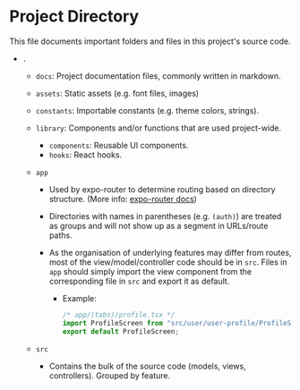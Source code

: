 # Project Directory

This file documents important folders and files in this project's source code.

- `.`

  - `docs`: Project documentation files, commonly written in markdown.
  - `assets`: Static assets (e.g. font files, images)
  - `constants`: Importable constants (e.g. theme colors, strings).
  - `library`: Components and/or functions that are used project-wide.
    - `components`: Reusable UI components.
    - `hooks`: React hooks.
  - `app`

    - Used by expo-router to determine routing based on directory structure. (More info: [expo-router docs](https://expo.github.io/router/docs/features/routing))
    - Directories with names in parentheses (e.g. `(auth)`) are treated as groups and will not show up as a segment in URLs/route paths.
    - As the organisation of underlying features may differ from routes, most of the view/model/controller code should be in `src`. Files in `app` should simply import the view component from the corresponding file in `src` and export it as default.

      - Example:

        ```ts
        /* app/(tabs)/profile.tsx */
        import ProfileScreen from "src/user/user-profile/ProfileScreen";
        export default ProfileScreen;
        ```

  - `src`
    - Contains the bulk of the source code (models, views, controllers). Grouped by feature.
